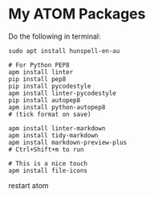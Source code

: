 # My ATOM Packages

Do the following in terminal:

```
sudo apt install hunspell-en-au

# For Python PEP8
apm install linter
pip install pep8
pip install pycodestyle
apm install linter-pycodestyle
pip install autopep8
apm install python-autopep8
# (tick format on save)

apm install linter-markdown
apm install tidy-markdown
apm install markdown-preview-plus
# Ctrl+Shift+m to run

# This is a nice touch
apm install file-icons
```

restart atom
